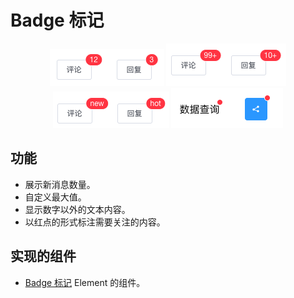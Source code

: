 # Badge 标记
<div align="center">
  <img src="screenshot/basic.png" alt="外观">
  <img src="screenshot/max.png" alt="外观">
  <img src="screenshot/string.png" alt="外观">
  <img src="screenshot/dot.png" alt="外观">
</div>

## 功能
* 展示新消息数量。
* 自定义最大值。
* 显示数字以外的文本内容。
* 以红点的形式标注需要关注的内容。

## 实现的组件
* [Badge 标记](http://element-cn.eleme.io/#/zh-CN/component/badge) Element 的组件。




